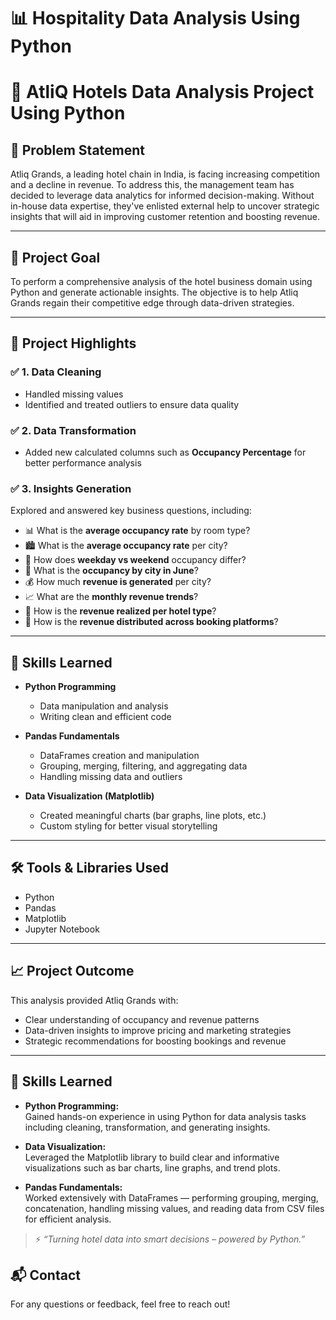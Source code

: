 # 📊 Hospitality Data Analysis Using Python
# 🏨 AtliQ Hotels Data Analysis Project Using Python

## 📌 Problem Statement

Atliq Grands, a leading hotel chain in India, is facing increasing competition and a decline in revenue. To address this, the management team has decided to leverage data analytics for informed decision-making. Without in-house data expertise, they've enlisted external help to uncover strategic insights that will aid in improving customer retention and boosting revenue.

---

## 🎯 Project Goal

To perform a comprehensive analysis of the hotel business domain using Python and generate actionable insights. The objective is to help Atliq Grands regain their competitive edge through data-driven strategies.

---

## 🚀 Project Highlights

### ✅ 1. Data Cleaning
- Handled missing values
- Identified and treated outliers to ensure data quality

### ✅ 2. Data Transformation
- Added new calculated columns such as **Occupancy Percentage** for better performance analysis

### ✅ 3. Insights Generation
Explored and answered key business questions, including:

- 📊 What is the **average occupancy rate** by room type?
- 🏙️ What is the **average occupancy rate** per city?
- 📅 How does **weekday vs weekend** occupancy differ?
- 🌆 What is the **occupancy by city in June**?
- 💰 How much **revenue is generated** per city?
- 📈 What are the **monthly revenue trends**?
- 🏨 How is the **revenue realized per hotel type**?
- 🧾 How is the **revenue distributed across booking platforms**?

---

## 🧠 Skills Learned

- **Python Programming**  
  - Data manipulation and analysis
  - Writing clean and efficient code

- **Pandas Fundamentals**  
  - DataFrames creation and manipulation
  - Grouping, merging, filtering, and aggregating data
  - Handling missing data and outliers

- **Data Visualization (Matplotlib)**  
  - Created meaningful charts (bar graphs, line plots, etc.)
  - Custom styling for better visual storytelling

---

## 🛠️ Tools & Libraries Used

- Python
- Pandas
- Matplotlib
- Jupyter Notebook

---

## 📈 Project Outcome

This analysis provided Atliq Grands with:

- Clear understanding of occupancy and revenue patterns
- Data-driven insights to improve pricing and marketing strategies
- Strategic recommendations for boosting bookings and revenue

---

## 🧠 Skills Learned

- **Python Programming:**  
  Gained hands-on experience in using Python for data analysis tasks including cleaning, transformation, and generating insights.

- **Data Visualization:**  
  Leveraged the Matplotlib library to build clear and informative visualizations such as bar charts, line graphs, and trend plots.

- **Pandas Fundamentals:**  
  Worked extensively with DataFrames — performing grouping, merging, concatenation, handling missing values, and reading data from CSV files for efficient analysis.

> ⚡ *“Turning hotel data into smart decisions – powered by Python.”*


## 📬 Contact

For any questions or feedback, feel free to reach out!
